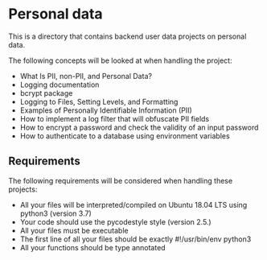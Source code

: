 # Personal data
This is a directory that contains backend user data projects on personal data.

The following concepts will be looked at when handling the project:

- What Is PII, non-PII, and Personal Data?
- Logging documentation
- bcrypt package
- Logging to Files, Setting Levels, and Formatting
- Examples of Personally Identifiable Information (PII)
- How to implement a log filter that will obfuscate PII fields
- How to encrypt a password and check the validity of an input password
- How to authenticate to a database using environment variables

## Requirements
The following requirements will be considered when handling these projects:

- All your files will be interpreted/compiled on Ubuntu 18.04 LTS using python3 (version 3.7)
- Your code should use the pycodestyle style (version 2.5.)
- All your files must be executable
- The first line of all your files should be exactly #!/usr/bin/env python3
- All your functions should be type annotated
